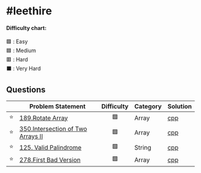 # #leethire



#### Difficulty chart:
🟩 : Easy
<br/>
🟦 : Medium
<br/>
🟥 : Hard
<br/>
⬛ : Very Hard
<br/>

## Questions


|  | Problem Statement | Difficulty | Category | Solution |
| :------: | ----------------- | :--------: | -------- |-------|
| :star: | [189.Rotate Array](https://leetcode.com/problems/rotate-array/) | 🟩 | Array | [cpp](https://github.com/iamay/leethire/blob/main/rotate-array.cpp) |
| :star: | [350.Intersection of Two Arrays II](https://leetcode.com/problems/intersection-of-two-arrays-ii/) | 🟩 | Array | [cpp](https://github.com/iamay/leethire/blob/main/intersection-of-two-arrays-ii.cpp) |
| :star: | [125. Valid Palindrome](https://leetcode.com/problems/valid-palindrome/) | 🟩 | String | [cpp](https://github.com/iamay/leethire/blob/main/valid-palindrome.cpp) |
| :star: | [278.First Bad Version](https://leetcode.com/problems/first-bad-version/) | 🟩 | Array | [cpp](https://github.com/iamay/leethire/blob/main/first-bad-version.py) |

